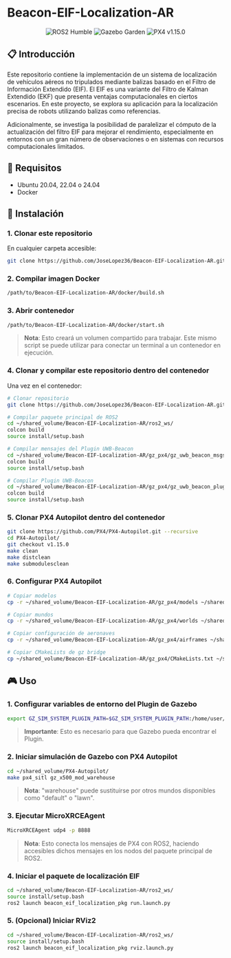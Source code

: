 # Beacon-EIF-Localization-AR

<div align="center">
  <img src="https://img.shields.io/badge/ROS2-Humble-blue" alt="ROS2 Humble">
  <img src="https://img.shields.io/badge/Gazebo-Garden-green" alt="Gazebo Garden">
  <img src="https://img.shields.io/badge/PX4-v1.15.0-orange" alt="PX4 v1.15.0">
</div>

## 📋 Introducción
Este repositorio contiene la implementación de un sistema de localización de vehículos aéreos no tripulados mediante balizas basado en el Filtro de Información Extendido (EIF). El EIF es una variante del Filtro de Kalman Extendido (EKF) que presenta ventajas computacionales en ciertos escenarios. En este proyecto, se explora su aplicación para la localización precisa de robots utilizando balizas como referencias.

Adicionalmente, se investiga la posibilidad de paralelizar el cómputo de la actualización del filtro EIF para mejorar el rendimiento, especialmente en entornos con un gran número de observaciones o en sistemas con recursos computacionales limitados.

## 🔧 Requisitos
- Ubuntu 20.04, 22.04 o 24.04
- Docker

## 🚀 Instalación

### 1. Clonar este repositorio
En cualquier carpeta accesible:
```bash
git clone https://github.com/JoseLopez36/Beacon-EIF-Localization-AR.git
```

### 2. Compilar imagen Docker
```bash
/path/to/Beacon-EIF-Localization-AR/docker/build.sh
```

### 3. Abrir contenedor
```bash
/path/to/Beacon-EIF-Localization-AR/docker/start.sh
```

> **Nota**: Esto creará un volumen compartido para trabajar. Este mismo script se puede utilizar para conectar un terminal a un contenedor en ejecución.

### 4. Clonar y compilar este repositorio dentro del contenedor
Una vez en el contenedor:
```bash
# Clonar repositorio
git clone https://github.com/JoseLopez36/Beacon-EIF-Localization-AR.git

# Compilar paquete principal de ROS2
cd ~/shared_volume/Beacon-EIF-Localization-AR/ros2_ws/
colcon build
source install/setup.bash

# Compilar mensajes del Plugin UWB-Beacon
cd ~/shared_volume/Beacon-EIF-Localization-AR/gz_px4/gz_uwb_beacon_msgs
colcon build
source install/setup.bash

# Compilar Plugin UWB-Beacon
cd ~/shared_volume/Beacon-EIF-Localization-AR/gz_px4/gz_uwb_beacon_plugin
colcon build
source install/setup.bash
```

### 5. Clonar PX4 Autopilot dentro del contenedor
```bash
git clone https://github.com/PX4/PX4-Autopilot.git --recursive
cd PX4-Autopilot/
git checkout v1.15.0
make clean
make distclean
make submodulesclean
```

### 6. Configurar PX4 Autopilot
```bash
# Copiar modelos
cp -r ~/shared_volume/Beacon-EIF-Localization-AR/gz_px4/models ~/shared_volume/PX4-Autopilot/Tools/simulation/gz/models

# Copiar mundos
cp -r ~/shared_volume/Beacon-EIF-Localization-AR/gz_px4/worlds ~/shared_volume/PX4-Autopilot/Tools/simulation/gz/worlds

# Copiar configuración de aeronaves
cp -r ~/shared_volume/Beacon-EIF-Localization-AR/gz_px4/airframes ~/shared_volume/PX4-Autopilot/ROMFS/px4fmu_common/init.d-posix/airframes

# Copiar CMakeLists de gz bridge
cp ~/shared_volume/Beacon-EIF-Localization-AR/gz_px4/CMakeLists.txt ~/shared_volume/PX4-Autopilot/src/modules/simulation/gz_bridge
```

## 🎮 Uso

### 1. Configurar variables de entorno del Plugin de Gazebo
```bash
export GZ_SIM_SYSTEM_PLUGIN_PATH=$GZ_SIM_SYSTEM_PLUGIN_PATH:/home/user/shared_volume/Beacon-EIF-Localization-AR/gz_px4/gz_uwb_beacon_plugin/install/gz_uwb_beacon_plugin/lib
```

> **Importante**: Esto es necesario para que Gazebo pueda encontrar el Plugin.

### 2. Iniciar simulación de Gazebo con PX4 Autopilot
```bash
cd ~/shared_volume/PX4-Autopilot/
make px4_sitl gz_x500_mod_warehouse
```

> **Nota**: "warehouse" puede sustituirse por otros mundos disponibles como "default" o "lawn".

### 3. Ejecutar MicroXRCEAgent
```bash
MicroXRCEAgent udp4 -p 8888
```

> **Nota**: Esto conecta los mensajes de PX4 con ROS2, haciendo accesibles dichos mensajes en los nodos del paquete principal de ROS2.

### 4. Iniciar el paquete de localización EIF
```bash
cd ~/shared_volume/Beacon-EIF-Localization-AR/ros2_ws/
source install/setup.bash
ros2 launch beacon_eif_localization_pkg run.launch.py
```

### 5. (Opcional) Iniciar RViz2
```bash
cd ~/shared_volume/Beacon-EIF-Localization-AR/ros2_ws/
source install/setup.bash
ros2 launch beacon_eif_localization_pkg rviz.launch.py
```
